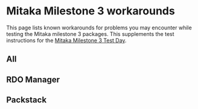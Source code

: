# Mitaka Milestone 3 workarounds

This page lists known workarounds for problems you may encounter while
testing the Mitaka milestone 3 packages. This supplements the test
instructions for the [Mitaka Milestone 3 Test
Day](/testday/mitaka/milestone3).

## All

## RDO Manager

## Packstack
